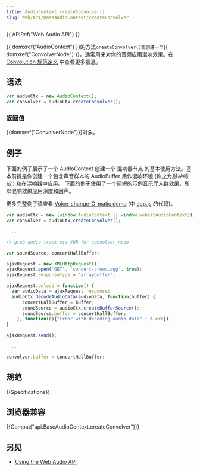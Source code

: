 ```yaml
---
title: AudioContext.createConvolver()
slug: Web/API/BaseAudioContext/createConvolver
---
```

{{ APIRef("Web Audio API") }}

{{ domxref("AudioContext") }}的方法`createConvolver()能创建一个`{{ domxref("ConvolverNode") }}，通常用来对你的音频应用混响效果。在 [Convolution 规范定义](http://webaudio.github.io/web-audio-api/#background-3) 中查看更多信息。

## 语法

```js
var audioCtx = new AudioContext();
var convolver = audioCtx.createConvolver();
```

### 返回值

{{domxref("ConvolverNode")}}对象。

## 例子

下面的例子展示了一个 AudioContext 创建一个 混响器节点 的基本使用方法。基本前提是你创建一个包含声音样本的 AudioBuffer 用作混响环境 (称之为*脉冲响应*,) 和在混响器中应用。 下面的例子使用了一个简短的示例音乐厅人群效果，所以混响效果应用深度和回声。

更多完整例子请查看 [Voice-change-O-matic demo](https://mdn.github.io/voice-change-o-matic/) (中 [app.js](https://github.com/mdn/voice-change-o-matic/blob/gh-pages/scripts/app.js) 的代码)。

```js
var audioCtx = new (window.AudioContext || window.webkitAudioContext)();
var convolver = audioCtx.createConvolver();

  ...

// grab audio track via XHR for convolver node

var soundSource, concertHallBuffer;

ajaxRequest = new XMLHttpRequest();
ajaxRequest.open('GET', 'concert-crowd.ogg', true);
ajaxRequest.responseType = 'arraybuffer';

ajaxRequest.onload = function() {
  var audioData = ajaxRequest.response;
  audioCtx.decodeAudioData(audioData, function(buffer) {
      concertHallBuffer = buffer;
      soundSource = audioCtx.createBufferSource();
      soundSource.buffer = concertHallBuffer;
    }, function(e){"Error with decoding audio data" + e.err});
}

ajaxRequest.send();

  ...

convolver.buffer = concertHallBuffer;
```

## 规范

{{Specifications}}

## 浏览器兼容

{{Compat("api.BaseAudioContext.createConvolver")}}

## 另见

- [Using the Web Audio API](/en-US/docs/Web_Audio_API/Using_Web_Audio_API)
